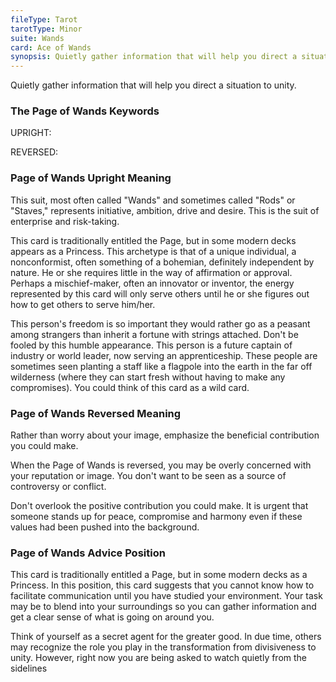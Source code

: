 ```yaml
---
fileType: Tarot
tarotType: Minor
suite: Wands
card: Ace of Wands
synopsis: Quietly gather information that will help you direct a situation to unity.
---
```

Quietly gather information that will help you direct a situation to unity.

### The Page of Wands Keywords

UPRIGHT: 

REVERSED: 

### Page of Wands Upright Meaning

This suit, most often called "Wands" and sometimes called "Rods" or "Staves," represents initiative, ambition, drive and desire. This is the suit of enterprise and risk-taking.

This card is traditionally entitled the Page, but in some modern decks appears as a Princess. This archetype is that of a unique individual, a nonconformist, often something of a bohemian, definitely independent by nature. He or she requires little in the way of affirmation or approval. Perhaps a mischief-maker, often an innovator or inventor, the energy represented by this card will only serve others until he or she figures out how to get others to serve him/her.

This person's freedom is so important they would rather go as a peasant among strangers than inherit a fortune with strings attached. Don't be fooled by this humble appearance. This person is a future captain of industry or world leader, now serving an apprenticeship. These people are sometimes seen planting a staff like a flagpole into the earth in the far off wilderness (where they can start fresh without having to make any compromises). You could think of this card as a wild card.

### Page of Wands Reversed Meaning

Rather than worry about your image, emphasize the beneficial contribution you could make.

When the Page of Wands is reversed, you may be overly concerned with your reputation or image. You don't want to be seen as a source of controversy or conflict.

Don't overlook the positive contribution you could make. It is urgent that someone stands up for peace, compromise and harmony even if these values had been pushed into the background.

### Page of Wands Advice Position

This card is traditionally entitled a Page, but in some modern decks as a Princess. In this position, this card suggests that you cannot know how to facilitate communication until you have studied your environment. Your task may be to blend into your surroundings so you can gather information and get a clear sense of what is going on around you.

Think of yourself as a secret agent for the greater good. In due time, others may recognize the role you play in the transformation from divisiveness to unity. However, right now you are being asked to watch quietly from the sidelines